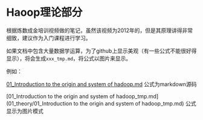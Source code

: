 # Haoop理论部分

根据炼数成金培训视频做的笔记，虽然该视频为2012年的，但是其原理讲得非常细致，建议作为入门课程进行学习。

如果文档中包含大量数据学运算，为了github上显示美观（有一些公式不能很好得显示），将会生成`xxx_tmp.md`，将公式以图片来显示。

例如：

[01_Introduction to the origin and system of hadoop.md](https://github.com/BoobooWei/booboo_hadoop/blob/master/01_theory/01_Introduction%20to%20the%20origin%20and%20system%20of%20hadoop.md) 公式为markdown源码

[01_Introduction to the origin and system of hadoop_tmp.md](01_theory/01_Introduction to the origin and system of hadoop_tmp.md) 公式显示为图片模式
